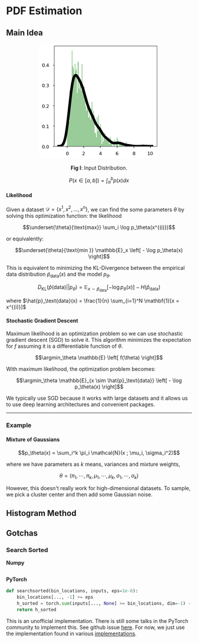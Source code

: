 # PDF Estimation

## Main Idea

<center>

<p align="center">
<img src="pics/demo/input_dist.png" />

<b>Fig I</b>: Input Distribution.
</center>
</p>


$$P(x \in [a,b]) = \int_a^b p(x)dx$$


#### Likelihood

Given a dataset $\mathcal{D} = \{x^{1}, x^{2}, \ldots, x^{n}\}$, we can find the some parameters $\theta$ by solving this optimization function: the likelihood

$$\underset{\theta}{\text{max}} \sum_i \log p_\theta(x^{(i)})$$

or equivalently:

$$\underset{\theta}{\text{min }} \mathbb{E}_x \left[ - \log p_\theta(x) \right]$$

This is equivalent to minimizing the KL-Divergence between the empirical data distribution $\tilde{p}_\text{data}(x)$ and the model $p_\theta$.

$$
D_\text{KL}(\hat{p}(\text{data}) || p_\theta) 
= \mathbb{E}_{x \sim \hat{p}_\text{data}} 
\left[ - \log p_\theta(x) \right] - H(\hat{p}_\text{data})
$$

where $\hat{p}_\text{data}(x) = \frac{1}{n} \sum_{i=1}^N \mathbf{1}[x = x^{(i)}]$

#### Stochastic Gradient Descent

Maximum likelihood is an optimization problem so we can use stochastic gradient descent (SGD) to solve it. This algorithm minimizes the expectation for $f$ assuming it is a differentiable function of $\theta$.

$$\argmin_\theta \mathbb{E} \left[ f(\theta) \right]$$

With maximum likelihood, the optimization problem becomes:

$$\argmin_\theta \mathbb{E}_{x \sim \hat{p}_\text{data}} \left[ - \log p_\theta(x) \right]$$

We typically use SGD because it works with large datasets and it allows us to use deep learning architectures and convenient packages.


---

### Example

#### Mixture of Gaussians

$$p_\theta(x) = \sum_i^k \pi_i \mathcal{N}(x ; \mu_i, \sigma_i^2)$$

where we have parameters as $k$ means, variances and mixture weights,

$$\theta = (\pi_1, \cdots, \pi_k, \mu_1, \cdots, \mu_k, \sigma_1, \cdots, \sigma_k)$$

However, this doesn't really work for high-dimensional datasets. To sample, we pick a cluster center and then add some Gaussian noise.

## Histogram Method


## Gotchas

### Search Sorted


**Numpy**

```python

```

**PyTorch**

```python
def searchsorted(bin_locations, inputs, eps=1e-6):
    bin_locations[..., -1] += eps
    h_sorted = torch.sum(inputs[..., None] >= bin_locations, dim=-1) - 1
    return h_sorted
```

This is an unofficial implementation. There is still some talks in the PyTorch community to implement this. See github issue [here](https://github.com/pytorch/pytorch/issues/1552). For now, we just use the implementation found in various [implementations](https://github.com/karpathy/pytorch-normalizing-flows/blob/master/nflib/spline_flows.py#L20).